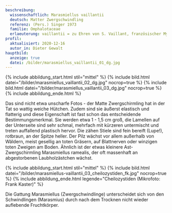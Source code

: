 ```yaml
---
beschreibung:
  wissenschaftlich: Marasmiellus vaillantii
  deutsch: Matter Zwergschwindling
  referenz: (Pers.) Singer 1973
  familie: Omphalotaceae
  erlaeuterung: vaillantii = zu Ehren von S. Vaillant, französischer Mykologe 1669 - 1722
profil:
  aktualisiert: 2020-12-16
  autor_in: Dieter Gewalt
hauptbild:
  anzeige: true
  datei: /bilder/marasmiellus_vaillantii_01_dg.jpg
---
```



{% include abbildung_start.html stil="mittel" %}
{% include bild.html datei="/bilder/marasmiellus_vaillantii_02_dg.jpg" nocrop=true %}
{% include bild.html datei="/bilder/marasmiellus_vaillantii_03_dg.jpg" nocrop=true %}
{% include abbildung_ende.html %}

Das sind nicht etwa unscharfe Fotos - der Matte Zwergschirmling hat in der Tat so wattig weiche Hütchen. Zudem sind sie äußerst elastisch und flatterig und diese Eigenschaft ist fast schon das entscheidende Bestimmungsmerkmal. Sie werden etwa  1 - 1,5 cm groß, die Lamellen auf der Unterseite sind sehr schmal, mehrfach mit kürzeren untermischt und treten auffallend plastisch hervor. Die zähen Stiele sind fein bereift (Lupe!), rotbraun, an der Spitze heller. Der Pilz wächst vor allem außerhalb von Wäldern, meist gesellig an toten Gräsern, auf Blattnerven oder winzigen toten Zweigen am Boden. Ähnlich ist der etwas kleinere Ast-Zwergschirmling Marasmiellus ramealis, der oft massenhaft an abgestorbenen Laubholzästchen wächst.

{% include abbildung_start.html stil="mittel" %}
{% include bild.html datei="/bilder/marasmiellus-vaillantii_03_cheilozystiden_fk.jpg" nocrop=true %}
{% include abbildung_ende.html legende="Cheilozystiden (Mikrofoto: Frank Kaster)" %}

Die Gattung Marasmiellus (Zwergschwindlinge) unterscheidet sich von den Schwindlingen (Marasmius) durch nach dem Trocknen nicht wieder auflebende Fruchtkörper.